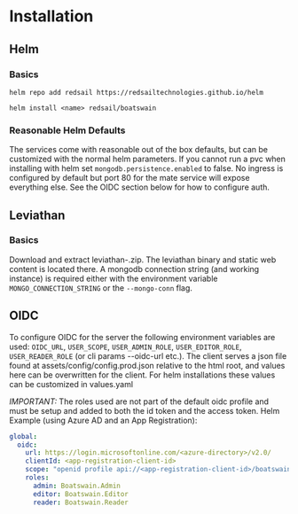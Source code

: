 # Installation

## Helm
### Basics
`helm repo add redsail https://redsailtechnologies.github.io/helm`

`helm install <name> redsail/boatswain`

### Reasonable Helm Defaults
The services come with reasonable out of the box defaults, but can be customized with the normal helm parameters. If you cannot run a pvc when installing with helm set `mongodb.persistence.enabled` to false. No ingress is configured by default but port 80 for the mate service will expose everything else. See the OIDC section below for how to configure auth.

## Leviathan
### Basics
Download and extract leviathan-<version>.zip. The leviathan binary and static web content is located there.
A mongodb connection string (and working instance) is required either with
the environment variable `MONGO_CONNECTION_STRING` or the `--mongo-conn` flag.

## OIDC
To configure OIDC for the server the following environment variables are used: `OIDC_URL`, `USER_SCOPE`, `USER_ADMIN_ROLE`, `USER_EDITOR_ROLE`, `USER_READER_ROLE`
(or cli params --oidc-url etc.). The client serves a json file found at assets/config/config.prod.json relative to the html root, and values here can be 
overwritten for the client. For helm installations these values can be customized in values.yaml

*IMPORTANT:* The roles used are not part of the default oidc profile and must be setup and added to both the id token and the access token.
Helm Example (using Azure AD and an App Registration):
```yaml
global:
  oidc:
    url: https://login.microsoftonline.com/<azure-directory>/v2.0/
    clientId: <app-registration-client-id>
    scope: "openid profile api://<app-registration-client-id>/boatswain"
    roles:
      admin: Boatswain.Admin
      editor: Boatswain.Editor
      reader: Boatswain.Reader
```
